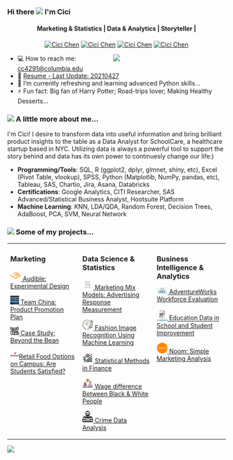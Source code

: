 ### Hi there <img src="https://media.giphy.com/media/hvRJCLFzcasrR4ia7z/giphy.gif" width="25px"> I'm Cici
<p align="center"> <h4 align="center"> Marketing & Statistics |  Data & Analytics | Storyteller |</h4> </p>

<p align="center"><a href="https://github.com/iamcici0424" target="_blank"><img align="center" src="https://cdn0.iconfinder.com/data/icons/social-media-filled-2/24/social_media-20-512.png" alt="Cici Chen" height="30" width="30" /></a>
  <a href="https://www.linkedin.com/in/iamcici/" target="_blank"><img align="center" src="https://cdn4.iconfinder.com/data/icons/colorful-guache-social-media-logos-1/159/social-media_linkedin-512.png" alt="Cici Chen" height="25" width="25" /></a>
  <a href="https://www.notion.so/iamcici/Welcome-to-Cici-s-Project-Portfolio-45f750933f6d4cf6b6de73bf73239bca" target="_blank"><img align="center" src="https://img.icons8.com/plasticine/2x/notion.png" alt="Cici Chen" height="40" width="40" /></a>
  <a href="mailto:cc4291@columbia.edu" target="_blank"><img align="center" src="https://cdn3.iconfinder.com/data/icons/colorful-guache-social-media-logos-1/159/social-media_gmail-512.png" alt="Cici Chen" height="22" width="22" /></a>
</p>

 <a href="#"><img align="right" src=pics/pic1.png width=260>
 </a>

- 💻 How to reach me: cc4291@columbia.edu
- 📝 [Resume -  Last Update: 20210427](Resume_Cici_Chen.pdf)
- 🌱 I’m currently refreshing and learning advanced Python skills...
- ⚡  Fun fact: Big fan of Harry Potter; Road-trips lover; Making Healthy Desserts...

### <img src="https://media.giphy.com/media/VgCDAzcKvsR6OM0uWg/giphy.gif" width="50"> A little more about me... 

I'm Cici! I desire to transform data into useful information and bring brilliant product insights to the table as a Data Analyst for SchoolCare, a healthcare startup based in NYC. Utilizing data is always a powerful tool to support the story behind and data has its own power to continuesly change our life:)

- **Programming/Tools**: SQL, R (ggplot2, dplyr, glmnet, shiny, etc), Excel (Pivot Table, vlookup), SPSS,
Python (Matplotlib, NumPy, pandas, etc), Tableau, SAS, Chartio, Jira, Asana, Databricks
- **Certifications**: Google Analytics, CITI Researcher, SAS Advanced/Statistical Business Analyst, Hootsuite Platform 
- **Machine Learning**: KNN, LDA/QDA, Random Forest, Decision Trees, AdaBoost, PCA, SVM, Neural Network

### <a href="#"><img src="https://media.giphy.com/media/VgCDAzcKvsR6OM0uWg/giphy.gif" width="50"></a> Some of my projects... 

<table><tr><td valign="top" width="33%">

### Marketing

<a href="#"><img width="25" src=pics/audible.png > [Audible: Experimental Design](https://github.com/iamcici0424/Audible_Experimental_Design) </a>
 
<a href="#"><img width="20" src=pics/team_china.jpg > [Team China: Product Promotion Plan](https://github.com/iamcici0424/Product_Promotion_Plan) </a>

<a href="#"><img width="20" src=pics/beyond_the_bean.png > [Case Study: Beyond the Bean](https://github.com/iamcici0424/Beyond_the_Bean) </a>

<a href="#"><img width="20" src=pics/armark.png >[Retail Food Options on Campus: Are Students Satisfied?](https://github.com/iamcici0424/Retail_Food_Options_on_Campus) </a>

</td><td valign="top" width="34%">

### Data Science & Statistics

<a href="#"><img width="25" src=pics/MMM.jpg > [Marketing Mix Models: Advertising Response Measurement](https://github.com/iamcici0424/Marketing-Mix-Models) </a>

<a href="#"><img width="25" src=pics/ML.png > [Fashion Image Recognition Using Machine Learning](https://github.com/iamcici0424/Fashion_Image_Recognition_Using_Machine_Learning) </a>

<a href="#"><img width="25" src=pics/fin.png > [Statistical Methods in Finance](https://github.com/iamcici0424/Statistical_Methods_in_Finance) </a>

<a href="#"><img width="25" src=pics/wage.png > [Wage difference Between Black & White People](https://github.com/iamcici0424/Wage_Difference) </a>

<a href="#"><img width="25" src=pics/crime.png > [Crime Data Analysis](https://github.com/iamcici0424/Crime_Data_Analysis) </a>


</td><td valign="top" width="33%">

### Business Intelligence & Analytics

<a href="#"><img width="25" src=pics/work.png > [AdventureWorks Workforce Evaluation](https://github.com/iamcici0424/AdventureWorks_Workforce_Evaluation) </a>

<a href="#"><img width="25" src=pics/edu.png > [Education Data in School and Student Improvement](https://github.com/iamcici0424/Education_Data_in_School_and_Student_Improvement) </a>

<a href="#"><img width="25" src=pics/noom.png > [Noom: Simple Marketing Analysis](https://github.com/iamcici0424/Noom_Marketing_Analysis) </a>

</td></tr></table>

![](https://visitor-badge.glitch.me/badge?page_id=iamcici.iamcici)




<!--
**iamcici0424/iamcici0424** is a ✨ _special_ ✨ repository because its `README.md` (this file) appears on your GitHub profile.

Here are some ideas to get you started:

- 🔭 I’m currently working on ...
- 🌱 I’m currently learning ...
- 👯 I’m looking to collaborate on ...
- 🤔 I’m looking for help with ...
- 💬 Ask me about ...
- 📫 How to reach me: ...
- 😄 Pronouns: ...
- ⚡ Fun fact: ...
-->
